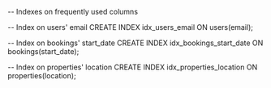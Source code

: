 -- Indexes on frequently used columns

-- Index on users' email
CREATE INDEX idx_users_email ON users(email);

-- Index on bookings' start_date
CREATE INDEX idx_bookings_start_date ON bookings(start_date);

-- Index on properties' location
CREATE INDEX idx_properties_location ON properties(location);
